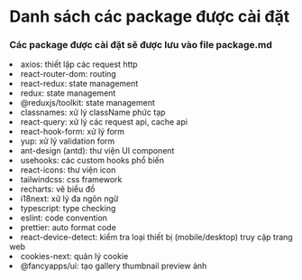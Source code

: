 # Danh sách các package được cài đặt

### Các package được cài đặt sẽ được lưu vào file package.md

<li> axios: thiết lập các request http</li>
<li> react-router-dom: routing</li>
<li> react-redux: state management</li>
<li> redux: state management</li>
<li> @reduxjs/toolkit: state management</li>
<li> classnames: xử lý className phức tạp</li>
<li> react-query: xử lý các request api, cache api</li>
<li> react-hook-form: xử lý form</li>
<li> yup: xử lý validation form</li>
<li> ant-design (antd): thư viện UI component</li>
<li> usehooks: các custom hooks phổ biến</li>
<li> react-icons: thư viện icon</li>
<li> tailwindcss: css framework</li>
<li> recharts: vẽ biểu đồ</li>
<li> i18next: xử lý đa ngôn ngữ</li>
<li> typescript: type checking</li>
<li> eslint: code convention</li>
<li> prettier: auto format code</li>
<li> react-device-detect: kiểm tra loại thiết bị (mobile/desktop) truy cập trang web</li>
<li> cookies-next: quản lý cookie</li>
<li> @fancyapps/ui: tạo gallery thumbnail preview ảnh</li>
